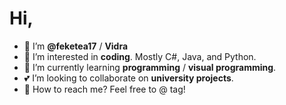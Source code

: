 # Hi,

-  🦦 I’m **@feketea17** / **Vidra**
- 🦖 I’m interested in **coding**. Mostly C#, Java, and Python.
- 🌱 I’m currently learning **programming** / **visual programming**.
- 💕 I’m looking to collaborate on **university projects**.
- 📧 How to reach me? Feel free to @ tag!

<!---
feketea17/feketea17 is a ✨ special ✨ repository because its `README.md` (this file) appears on your GitHub profile.
You can click the Preview link to take a look at your changes.
--->
